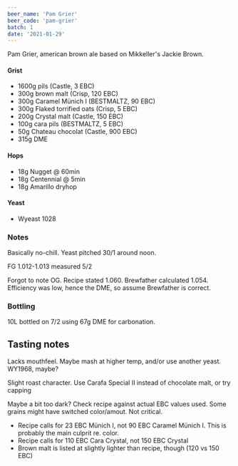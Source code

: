 ```yaml
---
beer_name: 'Pam Grier'
beer_code: 'pam-grier'
batch: 1
date: '2021-01-29'
---
```


Pam Grier, american brown ale based on Mikkeller's Jackie Brown.

#### Grist
- 1600g pils (Castle, 3 EBC)
- 300g brown malt (Crisp, 120 EBC)
- 300g Caramel Münich I (BESTMALTZ, 90 EBC)
- 300g Flaked torrified oats (Crisp, 5 EBC)
- 200g Crystal malt (Castle, 150 EBC)
- 100g cara pils (BESTMALTZ, 5 EBC)
- 50g Chateau chocolat (Castle, 900 EBC)
- 315g DME

#### Hops
- 18g Nugget @ 60min
- 18g Centennial @ 5min
- 18g Amarillo dryhop

#### Yeast
- Wyeast 1028

### Notes
Basically no-chill. Yeast pitched 30/1 around noon.

FG 1.012-1.013 measured 5/2

Forgot to note OG. Recipe stated 1.060. Brewfather calculated 1.054. Efficiency was low, hence the DME, so assume Brewfather is correct.

### Bottling
10L bottled on 7/2 using 67g DME for carbonation.

## Tasting notes
Lacks mouthfeel. Maybe mash at higher temp, and/or use another yeast. WY1968, maybe?

Slight roast character. Use Carafa Special II instead of chocolate malt, or try capping

Maybe a bit too dark? Check recipe against actual EBC values used. Some grains might have switched color/amout. Not critical. 
- Recipe calls for 23 EBC Münich I, not 90 EBC Caramel Münich I. This is probably the main culprit re. color.
- Recipe calls for 110 EBC Cara Crystal, not 150 EBC Crystal
- Brown malt is listed at slightly lighter than recipe, though (120 vs 150 EBC)
